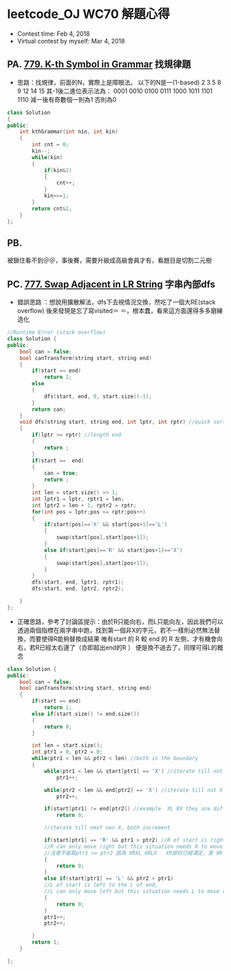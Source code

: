 # leetcode_OJ WC70 解題心得
* Contest time: Feb 4, 2018
* Virtual contest by myself: Mar 4, 2018
## PA. [779. K-th Symbol in Grammar](https://leetcode.com/problems/k-th-symbol-in-grammar/description/) 找規律題

* 思路：找規律，前面的N，實際上是障眼法。
以下的N是一(1-based)
2 3 5 8 9 12 14 15
其-1後二進位表示法為：
0001
0010
0100
0111
1000
1011
1101
1110
減一後有奇數個一則為1 否則為0

```c++
class Solution
{
public:
    int kthGrammar(int nin, int kin)
    {
        int cnt = 0;
        kin--;
        while(kin)
        {
            if(kin&1)
            {
                cnt++;
            }
            kin>>=1;
        }
        return cnt&1;
    }
};
```

## PB.
被鎖住看不到＠＠，事後賽，需要升級成高級會員才有，看題目是切割二元樹

## PC. [777. Swap Adjacent in LR String](https://leetcode.com/contest/weekly-contest-70/problems/swap-adjacent-in-lr-string/) 字串內部dfs

* 錯誤思路 ：想說用擴散解法，dfs下去視情況交換，然吃了一個大RE(stack overflow)
後來發現是忘了寫visited＝ ＝，根本蠢，看來這方面還得多多磨練造化
```cpp
//Runtime Error (stack overflow)
class Solution {
public:
    bool can = false;
    bool canTransform(string start, string end)
    {
        if(start == end)
            return 1;
        else
        {
            dfs(start, end, 0, start.size()-1);
        }
        return can;
    }
    void dfs(string start, string end, int lptr, int rptr) //quick sort-like recusrion
    {
        if(lptr >= rptr) //length end
        {
            return ;
        }
        if(start ==  end)
        {
            can = true;
            return ;
        }
        int len = start.size() >> 1;
        int lptr1 = lptr, rptr1 = len;
        int lptr2 = len + 1, rptr2 = rptr;
        for(int pos = lptr;pos <= rptr;pos++)
        {
            if(start[pos]=='X' && start[pos+1]=='L')
            {
                swap(start[pos],start[pos+1]);
            }
            else if(start[pos]=='R' && start[pos+1]=='X')
            {
                swap(start[pos],start[pos+1]);
            }
        }
        dfs(start, end, lptr1, rptr1);
        dfs(start, end, lptr2, rptr2);

    }
};
```
* 正確思路，參考了討論區提示：由於R只能向右，而L只能向左，因此我們可以透過兩個指標在兩字串中跑，找到第一個非X的字元，若不一樣則必然無法替換，而要使得R能夠替換成結果
唯有start 的 R 較 end 的 R 左側，才有機會向右，若R已經太右邊了（亦即超出end的R ） 便是換不過去了，同理可得L的概念

```cpp
class Solution {
public:
    bool can = false;
    bool canTransform(string start, string end)
    {
        if(start == end)
            return 1;
        else if(start.size() != end.size())
        {
            return 0;
        }

        int len = start.size();
        int ptr1 = 0, ptr2 = 0;
        while(ptr1 < len && ptr2 < len) //both in the boundary
        {
            while(ptr1 < len && start[ptr1] == 'X') //iterate till not X in start
                ptr1++;

            while(ptr2 < len && end[ptr2] == 'X') //iterate till not X in end
                ptr2++;

            if(start[ptr1] != end[ptr2]) //example  XL RX they are different, unable to swap
                return 0;

            //iterate till next non X, both increment

            if(start[ptr1] == 'R' && ptr1 > ptr2) //R of start is right to the R of end,
            //R can only move right but this situation needs R to move left, which is a contradiction
            //注意不能寫ptr1 >= ptr2 因為 XRXL XRLX   XR部份已經滿足，是 XR RX才不行！！
            {
                return 0;
            }
            else if(start[ptr1] == 'L' && ptr2 > ptr1)
            //L of start is left to the L of end,
            //L can only move left but this situation needs L to move right, which is a contradiction
            {
                return 0;
            }
            ptr1++;
            ptr2++;

        }
        return 1;
    }

};

```
